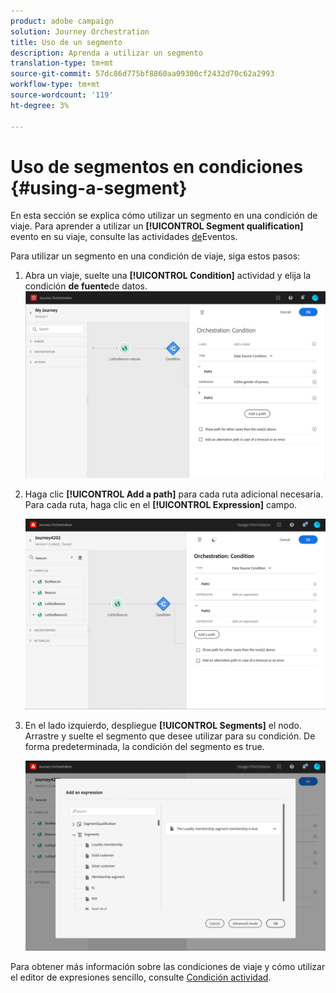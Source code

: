 ```yaml
---
product: adobe campaign
solution: Journey Orchestration
title: Uso de un segmento
description: Aprenda a utilizar un segmento
translation-type: tm+mt
source-git-commit: 57dc86d775bf8860aa09300cf2432d70c62a2993
workflow-type: tm+mt
source-wordcount: '119'
ht-degree: 3%

---
```



# Uso de segmentos en condiciones {#using-a-segment}

En esta sección se explica cómo utilizar un segmento en una condición de viaje. Para aprender a utilizar un **[!UICONTROL Segment qualification]** evento en su viaje, consulte las actividades [de](../building-journeys/segment-qualification-events.md)Eventos.

Para utilizar un segmento en una condición de viaje, siga estos pasos:

1. Abra un viaje, suelte una **[!UICONTROL Condition]** actividad y elija la condición **de fuente**de datos.
   ![](../assets/journey47.png)

1. Haga clic **[!UICONTROL Add a path]** para cada ruta adicional necesaria. Para cada ruta, haga clic en el **[!UICONTROL Expression]** campo.

   ![](../assets/segment3.png)

1. En el lado izquierdo, despliegue **[!UICONTROL Segments]** el nodo. Arrastre y suelte el segmento que desee utilizar para su condición. De forma predeterminada, la condición del segmento es true.

   ![](../assets/segment4.png)

Para obtener más información sobre las condiciones de viaje y cómo utilizar el editor de expresiones sencillo, consulte [Condición actividad](../building-journeys/condition-activity.md#about_condition).
